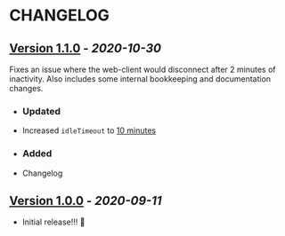 # CHANGELOG

## [Version 1.1.0](https://github.com/asleepace/consoledump.io/tree/version/1.1) - *2020-10-30*

Fixes an issue where the web-client would disconnect after 2 minutes of inactivity. Also includes some internal bookkeeping and documentation changes.

- ### Updated
- Increased `idleTimeout` to [10 minutes](https://elysiajs.com/patterns/websocket.html)

- ### Added 
- Changelog

## [Version 1.0.0](https://github.com/asleepace/consoledump.io/commit/07d8bd13876b2a316a153110df294bda8916c970) - *2020-09-11*

- Initial release!!! 🎉